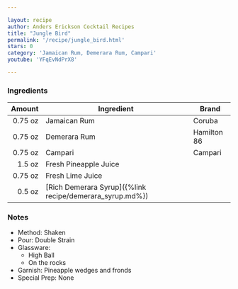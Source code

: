 ```yaml
---

layout: recipe
author: Anders Erickson Cocktail Recipes
title: "Jungle Bird"
permalink: '/recipe/jungle_bird.html'
stars: 0
category: 'Jamaican Rum, Demerara Rum, Campari'
youtube: 'YFqEvNdPrX8'

---
```


### Ingredients

| Amount  | Ingredient                                               | Brand       |
| ------: | -------------------------------------------------------- | ----------- |
| 0.75 oz | Jamaican Rum                                             | Coruba      |
| 0.75 oz | Demerara Rum                                             | Hamilton 86 |
| 0.75 oz | Campari                                                  | Campari     |
|  1.5 oz | Fresh Pineapple Juice                                    |
| 0.75 oz | Fresh Lime Juice                                         |
|  0.5 oz | [Rich Demerara Syrup]({%link recipe/demerara_syrup.md%}) |
 
 
 ### Notes

- Method: Shaken
- Pour: Double Strain
- Glassware:
	- High Ball
	- On the rocks
- Garnish: Pineapple wedges and fronds
- Special Prep: None

